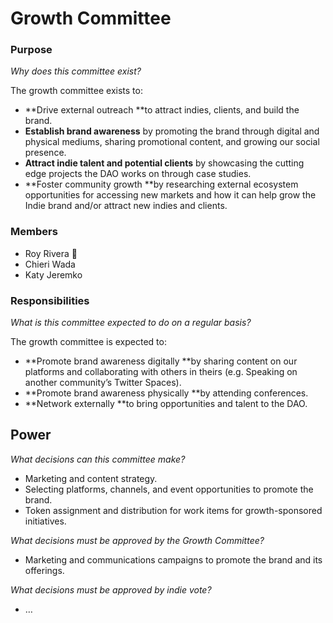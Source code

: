 # Growth Committee


### Purpose

_Why does this committee exist?_

The growth committee exists to:

* **Drive external outreach **to attract indies, clients, and build the brand.
* **Establish brand awareness** by promoting the brand through digital and physical mediums, sharing promotional content, and growing our social presence.
* **Attract indie talent and potential clients** by showcasing the cutting edge projects the DAO works on through case studies.
* **Foster community growth **by researching external ecosystem opportunities for accessing new markets and how it can help grow the Indie brand and/or attract new indies and clients.


### Members

* Roy Rivera 🧢
* Chieri Wada
* Katy Jeremko


### Responsibilities

_What is this committee expected to do on a regular basis?_

The growth committee is expected to:

* **Promote brand awareness digitally **by sharing content on our platforms and collaborating with others in theirs (e.g. Speaking on another community’s Twitter Spaces).
* **Promote brand awareness physically **by attending conferences.
* **Network externally **to bring opportunities and talent to the DAO.


## Power

_What decisions can this committee make?_


* Marketing and content strategy.
* Selecting platforms, channels, and event opportunities to promote the brand.
* Token assignment and distribution for work items for growth-sponsored initiatives.

_What decisions must be approved by the Growth Committee?_

* Marketing and communications campaigns to promote the brand and its offerings.

_What decisions must be approved by indie vote?_


* …
